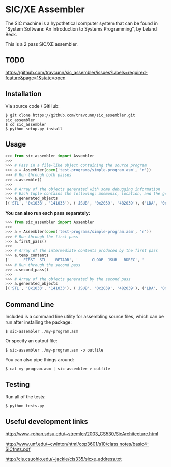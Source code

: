 SIC/XE Assembler
================

The SIC machine is a hypothetical computer system that can be found in "System Software: An Introduction to Systems Programming", by Leland Beck.

This is a 2 pass SIC/XE assembler.

TODO
------------
https://github.com/travcunn/sic_assembler/issues?labels=required-feature&page=1&state=open


Installation
------------

Via source code / GitHub:

    $ git clone https://github.com/travcunn/sic_assembler.git sic_assembler
    $ cd sic_assembler
    $ python setup.py install
    

Usage
-----
```python
>>> from sic_assembler import Assembler
>>>
>>> # Pass in a file-like object containing the source program
>>> a = Assembler(open('test-programs/simple-program.asm', 'r'))
>>> # Run through both passes
>>> a.assemble()
>>>
>>> # Array of the objects generated with some debugging information
>>> # Each tuple contains the following: mnemonic, location, and the generated instruction
>>> a.generated_objects
[('STL', '0x1033', '141033'), ('JSUB', '0x2039', '482039'), ('LDA', '0x1036', '001036'), ('COMP', '0x1030', '281030'), ('JEQ', '0x1015', '301015'), ('JSUB', '0x2061', '482061'), ('J', '0x1003', '3c1003'), ('LDA', '0x102a', '00102a'), ('STA', '0x1039', '0c1039'), ('LDA', '0x102d', '00102d'), ('STA', '0x1036', '0c1036'), ('JSUB', '0x2061', '482061'), ('LDL', '0x1033', '081033'), ('RSUB', 0, '4c0000'), ('BYTE', "C'EOF'", '454f46'), ('WORD', '3', '000003'), ('WORD', '0', '000000'), ('LDX', '0x1030', '041030'), ('LDA', '0x1030', '001030'), ('TD', '0x205d', 'e0205d'), ('JEQ', '0x203f', '30203f'), ('RD', '0x205d', 'd8205d'), ('COMP', '0x1030', '281030'), ('JEQ', '0x2057', '302057'), ('STCH', '0x1039', '541039'), ('TIX', '0x205e', '2c205e'), ('JLT', '0x203f', '38203f'), ('STX', '0x1036', '101036'), ('RSUB', 0, '4c0000'), ('BYTE', "X'F1'", 'F1'), ('WORD', '4096', '001000'), ('LDX', '0x1030', '041030'), ('TD', '0x2079', 'e02079'), ('JEQ', '0x2064', '302064'), ('LDCH', '0x1039', '501039'), ('WD', '0x2079', 'dc2079'), ('TIX', '0x1036', '2c1036'), ('JLT', '0x2064', '382064'), ('RSUB', 0, '4c0000'), ('BYTE', "X'05'", '05')]
```

**You can also run each pass separately:**
```python
>>> from sic_assembler import Assembler
>>>
>>> a = Assembler(open('test-programs/simple-program.asm', 'r'))
>>> # Run through the first pass
>>> a.first_pass()
>>>
>>> # Array of the intermediate contents produced by the first pass
>>> a.temp_contents
['      FIRST  STL    RETADR', '      CLOOP  JSUB   RDREC', '             LDA    LENGTH', '             COMP   ZERO', '             JEQ    ENDFIL', '             JSUB   WRREC', '             J      CLOOP', '      ENDFIL LDA    EOF', '             STA    BUFFER', '             LDA    THREE', '             STA    LENGTH', '             JSUB   WRREC', '             LDL    RETADR', '             RSUB', "      EOF    BYTE   C'EOF'", '      THREE  WORD   3', '      ZERO   WORD   0', '      RETADR RESW   1', '      LENGTH RESW   1', '      BUFFER RESB   4096', '      RDREC  LDX    ZERO', '             LDA    ZERO', '      RLOOP  TD     INPUT', '             JEQ    RLOOP', '             RD     INPUT', '             COMP   ZERO', '             JEQ    EXIT', '             STCH   BUFFER', '             TIX    MAXLEN', '             JLT    RLOOP', '      EXIT   STX    LENGTH', '             RSUB', "      INPUT  BYTE   X'F1'", '      MAXLEN WORD   4096', '      WRREC  LDX    ZERO', '      WLOOP  TD     OUTPUT', '             JEQ    WLOOP', '             LDCH   BUFFER', '             WD     OUTPUT', '             TIX    LENGTH', '             JLT    WLOOP', '             RSUB', "      OUTPUT BYTE   X'05'"]
>>> # Run through the second pass
>>> a.second_pass()
>>>
>>> # Array of the objects generated by the second pass
>>> a.generated_objects
[('STL', '0x1033', '141033'), ('JSUB', '0x2039', '482039'), ('LDA', '0x1036', '001036'), ('COMP', '0x1030', '281030'), ('JEQ', '0x1015', '301015'), ('JSUB', '0x2061', '482061'), ('J', '0x1003', '3c1003'), ('LDA', '0x102a', '00102a'), ('STA', '0x1039', '0c1039'), ('LDA', '0x102d', '00102d'), ('STA', '0x1036', '0c1036'), ('JSUB', '0x2061', '482061'), ('LDL', '0x1033', '081033'), ('RSUB', 0, '4c0000'), ('BYTE', "C'EOF'", '454f46'), ('WORD', '3', '000003'), ('WORD', '0', '000000'), ('LDX', '0x1030', '041030'), ('LDA', '0x1030', '001030'), ('TD', '0x205d', 'e0205d'), ('JEQ', '0x203f', '30203f'), ('RD', '0x205d', 'd8205d'), ('COMP', '0x1030', '281030'), ('JEQ', '0x2057', '302057'), ('STCH', '0x1039', '541039'), ('TIX', '0x205e', '2c205e'), ('JLT', '0x203f', '38203f'), ('STX', '0x1036', '101036'), ('RSUB', 0, '4c0000'), ('BYTE', "X'F1'", 'F1'), ('WORD', '4096', '001000'), ('LDX', '0x1030', '041030'), ('TD', '0x2079', 'e02079'), ('JEQ', '0x2064', '302064'), ('LDCH', '0x1039', '501039'), ('WD', '0x2079', 'dc2079'), ('TIX', '0x1036', '2c1036'), ('JLT', '0x2064', '382064'), ('RSUB', 0, '4c0000'), ('BYTE', "X'05'", '05')]
```


Command Line
------------
Included is a command line utility for assembling source files, which can be run after installing the package:

    $ sic-assembler ./my-program.asm
    
Or specify an output file:

    $ sic-assembler ./my-program.asm -o outfile
    
You can also pipe things around:

    $ cat my-program.asm | sic-assembler > outfile


Testing
-------
Run all of the tests:

    $ python tests.py


Useful development links
------------------------

http://www-rohan.sdsu.edu/~stremler/2003_CS530/SicArchitecture.html

http://www.unf.edu/~cwinton/html/cop3601/s10/class.notes/basic4-SICfmts.pdf

http://cis.csuohio.edu/~jackie/cis335/sicxe_address.txt
